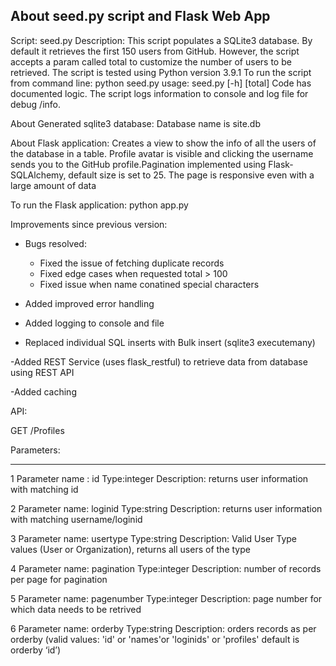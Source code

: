 About seed.py script and Flask Web App
----------------------------------------
Script: seed.py
Description:
This script populates a SQLite3 database. By default it retrieves the first 150 users from GitHub.
However, the script accepts a param called total to customize the number of users to be retrieved.
The script is tested using Python version 3.9.1
To run the script from command line: python seed.py
usage: seed.py [-h] [total]
Code has documented logic. The script logs information to console and log file for debug /info.

About Generated sqlite3 database:
Database name is site.db

About Flask application:
Creates a view to show the info of all the users of the database in a table. Profile avatar is visible and clicking the username sends you to the GitHub profile.Pagination implemented using Flask-SQLAlchemy, default size is set to 25. The page is responsive even with a large amount of data 

To run the Flask application:
python app.py

Improvements since previous version:
- Bugs resolved: 
    - Fixed the issue of fetching duplicate records
    - Fixed edge cases when requested total > 100
    - Fixed issue when name conatined special characters

- Added improved error handling 
- Added logging to console and file
- Replaced individual SQL inserts with Bulk insert (sqlite3 executemany)

-Added REST Service (uses flask_restful) to retrieve data from database using REST API

-Added caching

API:

GET 	 /Profiles

Parameters:

------                          --------                           ----------------
1  Parameter name : id	            Type:integer	             Description: returns user information with matching id

2  Parameter name: loginid	        Type:string	                 Description: returns user information with matching username/loginid

3  Parameter name: usertype	    Type:string	                 Description: Valid User Type values (User or Organization), returns all users of the type 

4  Parameter name: pagination	    Type:integer	             Description: number of records per page for pagination

5  Parameter name: pagenumber      Type:integer            	 Description: page number for which data needs to be retrived

6  Parameter name: orderby         Type:string             	 Description: orders records as per orderby (valid values: 'id' 
                                                                                                  or 'names'or 'loginids' or 'profiles'
                                                                                                  default is orderby ‘id’)




